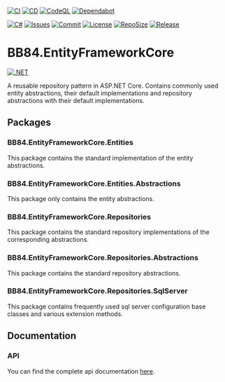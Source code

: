 [![CI](https://github.com/BoBoBaSs84/BB84.EntityFrameworkCore/actions/workflows/ci.yml/badge.svg?branch=main)](https://github.com/BoBoBaSs84/BB84.EntityFrameworkCore/actions/workflows/ci.yml)
[![CD](https://github.com/BoBoBaSs84/BB84.EntityFrameworkCore/actions/workflows/cd.yml/badge.svg?branch=main)](https://github.com/BoBoBaSs84/BB84.EntityFrameworkCore/actions/workflows/cd.yml)
[![CodeQL](https://github.com/BoBoBaSs84/BB84.EntityFrameworkCore/actions/workflows/github-code-scanning/codeql/badge.svg?branch=main)](https://github.com/BoBoBaSs84/BB84.EntityFrameworkCore/actions/workflows/github-code-scanning/codeql)
[![Dependabot](https://github.com/BoBoBaSs84/BB84.EntityFrameworkCore/actions/workflows/dependabot/dependabot-updates/badge.svg?branch=main)](https://github.com/BoBoBaSs84/BB84.EntityFrameworkCore/actions/workflows/dependabot/dependabot-updates)

[![C#](https://img.shields.io/badge/C%23-13.0-239120)](https://github.com/BoBoBaSs84/BB84.EntityFrameworkCore)
[![Issues](https://img.shields.io/github/issues/BoBoBaSs84/BB84.EntityFrameworkCore)](https://github.com/BoBoBaSs84/BB84.EntityFrameworkCore/issues)
[![Commit](https://img.shields.io/github/last-commit/BoBoBaSs84/BB84.EntityFrameworkCore)](https://github.com/BoBoBaSs84/BB84.EntityFrameworkCore/commit/main)
[![License](https://img.shields.io/github/license/BoBoBaSs84/BB84.EntityFrameworkCore)](https://github.com/BoBoBaSs84/BB84.EntityFrameworkCore/blob/main/LICENSE)
[![RepoSize](https://img.shields.io/github/repo-size/BoBoBaSs84/BB84.EntityFrameworkCore)](https://github.com/BoBoBaSs84/BB84.EntityFrameworkCore)
[![Release](https://img.shields.io/github/v/release/BoBoBaSs84/BB84.EntityFrameworkCore)](https://github.com/BoBoBaSs84/BB84.EntityFrameworkCore/releases/latest)

# BB84.EntityFrameworkCore

[![.NET](https://img.shields.io/badge/net8.0-5C2D91?logo=.NET&labelColor=gray)](https://github.com/BoBoBaSs84/BB84.EntityFrameworkCore)

A reusable repository pattern in ASP.NET Core. Contains commonly used entity abstractions, their default implementations and repository abstractions with their default implementations.

## Packages

### BB84.EntityFrameworkCore.Entities

This package contains the standard implementation of the entity abstractions.

### BB84.EntityFrameworkCore.Entities.Abstractions

This package only contains the entity abstractions.

### BB84.EntityFrameworkCore.Repositories

This package contains the standard repository implementations of the corresponding abstractions.

### BB84.EntityFrameworkCore.Repositories.Abstractions

This package contains the standard repository abstractions.

### BB84.EntityFrameworkCore.Repositories.SqlServer

This package contains frequently used sql server configuration base classes and various extension methods.

## Documentation

### API

You can find the complete api documentation [here](https://bobobass84.github.io/BB84.EntityFrameworkCore/api/index.html).
